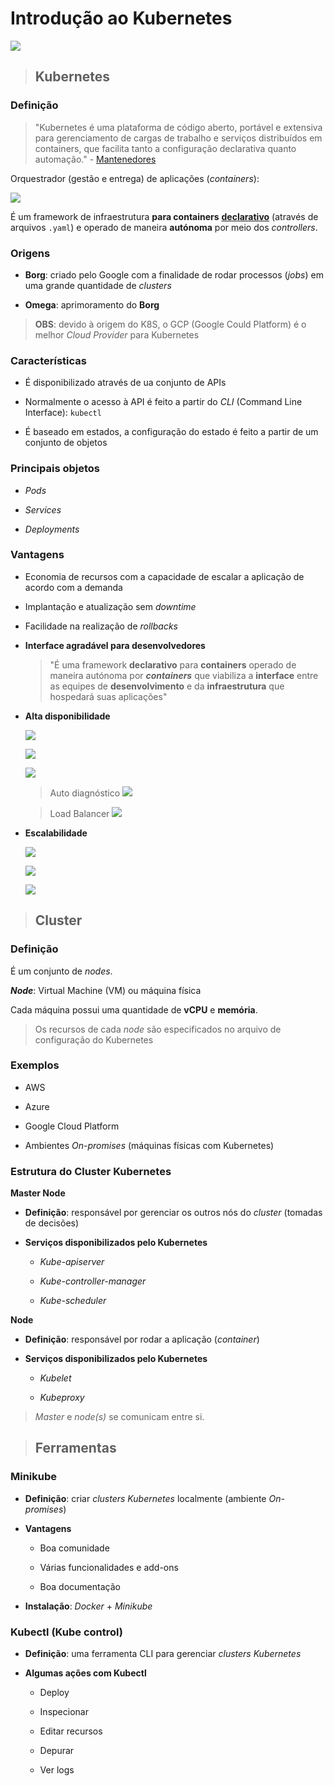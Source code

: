# Introdução ao Kubernetes

![](./assets/kubernetes-aka-k8s.png)

> ## **Kubernetes**

### **Definição**

> "Kubernetes é uma plataforma de código aberto, portável e extensiva para gerenciamento de cargas de trabalho e serviços distribuídos em containers, que facilita tanto a configuração declarativa quanto automação." - [Mantenedores](https://kubernetes.io/pt-br/docs/concepts/overview/what-is-kubernetes/)

Orquestrador (gestão e entrega) de aplicações (*containers*):

  ![](./assets/representacao-orquestrador-de-containers.png)

É um framework de infraestrutura **para containers** [**declarativo**](./imperativo-declarativo.md) (através de arquivos `.yaml`) e operado de maneira **autónoma** por meio dos *controllers*.

### **Origens**

* **Borg**: criado pelo Google com a finalidade de rodar processos (*jobs*) em uma grande quantidade de *clusters*

* **Omega**: aprimoramento do **Borg**

> **OBS**: devido à origem do K8S, o GCP (Google Could Platform) é o melhor *Cloud Provider* para Kubernetes

### **Características**

* É disponibilizado através de ua conjunto de APIs

* Normalmente o acesso à API é feito a partir do *CLI* (Command Line Interface): `kubectl`

* É baseado em estados, a configuração do estado é feito a partir de um conjunto de objetos

### **Principais objetos**

* *Pods*

* *Services*

* *Deployments*

### **Vantagens**

* Economia de recursos com a capacidade de escalar a aplicação de acordo com a demanda

* Implantação e atualização sem *downtime*

* Facilidade na realização de *rollbacks*

* **Interface agradável para desenvolvedores**

  > "É uma framework **declarativo** para **containers** operado de maneira autónoma por ***containers*** que viabiliza a **interface** entre as equipes de **desenvolvimento** e da **infraestrutura** que hospedará suas aplicações"

* **Alta disponibilidade**

  ![](./assets/representacao-alta-disponibilidade.png)

  ![](./assets/representacao-alta-disponibilidade-agendamento.png)

  ![](./assets/representacao-alta-disponibilidade-self-healing.png)

  > Auto diagnóstico
  ![](./assets/representacao-alta-disponibilidade-auto-diagnostico.png)

  > Load Balancer
  ![](./assets/representacao-alta-disponibilidade-balanceamento-interno.png)

* **Escalabilidade**
  
  ![](./assets/escalabilidade-horizontal-pod-autoscaling.png)

  ![](./assets/escalabilidade-vertical-pod-autoscaling.png)

  ![](./assets/escalabilidade-cluster-auto-scaler.png)

> ## **Cluster**

### **Definição**

É um conjunto de *nodes*.

***Node***: Virtual Machine (VM) ou máquina física

Cada máquina possui uma quantidade de **vCPU** e **memória**.

  > Os recursos de cada *node* são especificados no arquivo de configuração do Kubernetes

### **Exemplos**

* AWS

* Azure

* Google Cloud Platform

* Ambientes *On-promises* (máquinas físicas com Kubernetes)

### **Estrutura do Cluster Kubernetes**

**Master Node**

  * **Definição**: responsável por gerenciar os outros nós do *cluster* (tomadas de decisões)

  * **Serviços disponibilizados pelo Kubernetes**

    * *Kube-apiserver*

    * *Kube-controller-manager*

    * *Kube-scheduler*

**Node**

  * **Definição**: responsável por rodar a aplicação (*container*)

  * **Serviços disponibilizados pelo Kubernetes**

    * *Kubelet*

    * *Kubeproxy*

> *Master* e *node(s)* se comunicam entre si.

> ## **Ferramentas**

### **Minikube**

* **Definição**: criar *clusters Kubernetes* localmente (ambiente *On-promises*)

* **Vantagens**

  * Boa comunidade

  * Várias funcionalidades e add-ons

  * Boa documentação

* **Instalação**: *Docker* + *Minikube*

### **Kubectl (Kube control)**

* **Definição**: uma ferramenta CLI para gerenciar *clusters Kubernetes*

* **Algumas ações com Kubectl**

  * Deploy

  * Inspecionar

  * Editar recursos

  * Depurar

  * Ver logs

